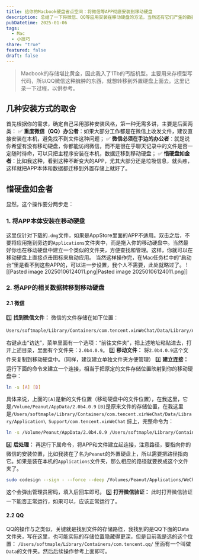 ```yaml
---
title: 给你的Macbook硬盘省点空间：将微信等APP彻底安装到移动硬盘
description: 总结了一下将微信、QQ等应用安装在移动硬盘的方法，当然还有它们产生的数据！
pubDatetime: 2025-01-06
tags:
  - Mac
  - 小技巧
share: "true"
featured: false
draft: false
---
```

> Macbook的存储堪比黄金，因此我入了1Tb的丐版机型。主要用来存模型写代码，所以QQ微信这种臃肿的东西，就想转移到外置硬盘上面去。这里记录一下过程，以供参考。
## 几种安装方式的取舍
首先根据你的需求，确定自己采用那种安装风格，第一种无需多讲，主要是后面两类：
✅ **重度微信（QQ）办公者**：如果大部分工作都是在微信上收发文件，建议直接安装在本机，避免找不到文件这种问题；
✅ **微信必须在手边的办公者**：就是说你希望有没有移动硬盘，你都能访问微信，而不是很在乎聊天记录中的文件是否一定随时待命，可以只把主程序安装在本机，数据迁移到移动硬盘；
✅ **惜硬盘如金者**：比如我这种，看到这种不断变大的APP，尤其大部分还是垃圾信息，就头疼，这样就把APP本体和数据都迁移到外置存储上就好了。
## 惜硬盘如金者
显然，这个操作要分两步走：
### 1. 将APP本体安装在移动硬盘
这里仅针对下载的`.dmg`文件，如果是AppStore里面的APP不适用。双击之后，不要将应用拖到旁边的`Applications`文件夹中，而是拖入你的移动硬盘中。当然最好你也在移动硬盘中建立一个类似的文件夹，方便查找和管理。这样，你就可以在移动硬盘上直接点击图标来启动应用。
当然这样操作完，在Mac任务栏中的“启动台”里是看不到这些APP的，可以进一步设置，我个人不需要，此处就略过了。
![[Pasted image 20250106124011.png|Pasted image 20250106124011.png]]
### 2. 将APP的相关数据转移到移动硬盘
#### 2.1 微信
1️⃣ **找到微信文件：** 微信的文件存储在如下位置：
```bash
Users/softmaple/Library/Containers/com.tencent.xinWeChat/Data/Library/Application\ Support/com.tencent.xinWeChat
```
右键点击“访达”，菜单里面有一个选项：“前往文件夹”，把上述地址粘贴进去，打开上述目录，里面有个文件夹：`2.0b4.0.9`。
2️⃣ **移动文件：** 将`2.0b4.0.9`这个文件夹复制到移动硬盘中。（同样，建议建立单独文件夹方便管理）
3️⃣ **建立连接：** 运行下面的命令来建立一个连接，相当于把原定的文件存储位置映射到你的移动硬盘中：
```bash
ln -s [A] [B]
```
具体来说，上面的`[A]`是新的文件位置（移动硬盘中的文件位置），在我这里，它是`/Volume/Peanut/AppData/2.0b4.0.9`
`[B]`是原来文件的存储位置，在我这里是`/Users/softmaple/Library/Containers/com.tencent.xinWeChat/Data/Library/Application\ Support/com.tencent.xinWeChat`
综上，完整命令为：
```bash
ln -s /Volume/Peanut/AppData/2.0b4.0.9 /Users/softmaple/Library/Containers/com.tencent.xinWeChat/Data/Library/Application\ Support/com.tencent.xinWeChat
```
4️⃣ **后处理：**
再运行下属命令，将APP和文件建立起连接，注意路径，要指向你的微信的安装位置，比如我装在了名为`Peanut`的外置硬盘上，所以需要把路径指向它。如果是装在本机的`Applications`文件夹，那么相应的路径就要换成这个文件夹了。
```bash
sudo codesign --sign - --force --deep /Volumes/Peanut/Applications/WeChat.app
```
这个会弹出管理员密码，填入后回车即可。
5️⃣ **打开微信验证：** 此时打开微信验证一下能否正常运行，如果可以，应该正常运行了。
#### 2.2 QQ 
QQ的操作与之类似，关键就是找到文件的存储路径，我找到的是QQ下面的Data文件夹，写在这里，也可能实际的存储位置隐藏得更深，但是目前我是选的这个位置：
`/Users/softmaple/Library/Containers/com.tencent.qq/`
里面有一个叫做`Data`的文件夹。然后后续操作参考上面即可。